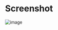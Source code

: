 # Screenshot 
![image](https://github.com/user-attachments/assets/70fd4f6e-b4a9-4767-9648-217ec6bbff04)
